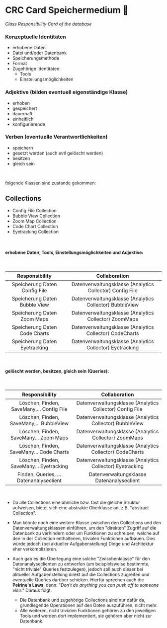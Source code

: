 # CRC Card Speichermedium :floppy_disk:
*Class Responsibility Card of the database*

### Konzeptuelle Identitäten 
- erhobene Daten
- Datei und/oder Datenbank
- Speicherungsmethode
- Format 
- Zugehörige Identitäten:
    - Tools
    - Einstellungsmöglichkeiten

### Adjektive (bilden eventuell eigenständige Klasse)
- erhoben
- gespeichert
- dauerhaft
- einheitlich
- konfigurierende

### Verben (eventuelle Verantwortlichkeiten)
- speichern
- gesetzt werden (auch evtl gelöscht werden)
- besitzen
- gleich sein

</br>

folgende Klassen sind zustande gekommen:

## Collections
- Config File Collection
- Bubble View Collection
- Zoom Map Collection
- Code Chart Collection
- Eyetracking Collection

</br>

#### erhobene Daten, Tools, Einstellungsmöglichkeiten und Adjektive:
</br>
<center>

|         Responsibility        | Collaboration |
|:-----------------------------:|:-------------:|
| Speicherung Daten Config File |     Datenverwaltungsklasse (Analytics Collector) Config File    |
| Speicherung Daten Bubble View |     Datenverwaltungsklasse (Analytics Collector) BubbleView    |
| Speicherung Daten Zoom Maps   |     Datenverwaltungsklasse (Analytics Collector) ZoomMaps    |
| Speicherung Daten Code Charts |     Datenverwaltungsklasse (Analytics Collector) CodeCharts    |
| Speicherung Daten Eyetracking |     Datenverwaltungsklasse (Analytics Collector) Eyetracking    |

</center>
</br>

#### gelöscht werden, besitzen, gleich sein (Queries):
</br>
<center>

|               Responsibility              |                       Collaboration                      |
|:-----------------------------------------:|:--------------------------------------------------------:|
| Löschen, Finden, SaveMany,... Config File | Datenverwaltungsklasse (Analytics Collector) Config File |
| Löschen, Finden, SaveMany,... BubbleView  |  Datenverwaltungsklasse (Analytics Collector) BubbleView |
| Löschen, Finden, SaveMany... Zoom Maps    |   Datenverwaltungsklasse (Analytics Collector) ZoomMaps  |
| Löschen, Finden, SaveMany... Code Charts  |  Datenverwaltungsklasse (Analytics Collector) CodeCharts |
| Löschen, Finden, SaveMany... Eyetracking  | Datenverwaltungsklasse (Analytics Collector) Eyetracking | 
Finden, Queries, ... Datenanalyseclient  | Datenverwaltungsklasse Datenanalyseclient |

</center>
</br>

- Da alle Collections eine ähnliche bzw. fast die gleiche Struktur aufweisen, bietet sich eine abstrakte Oberklasse an, z.B. "abstract Collection".

- Man könnte noch eine weitere Klasse zwischen den Collections und den Datenverwaltungsklassen einführen, um den "direkten" Zugriff auf die Datenbank zu verhindern oder um Funktionen zu schreiben, welche auf den in der Collection enthaltenen, trivialen Funktionen aufbauen. Dies würde jedoch (bei aktueller Aufgabenstellung) Dinge und Architektur eher verkomplizieren.

- Auch gab es die Überlegung eine solche "Zwischenklasse" für den Datenanalyseclienten zu entwerfen (um beispielsweise bestimmte, "nicht triviale" Queries festzulegen), jedoch soll auch dieser bei aktueller Aufgabenstellung direkt auf die Collections zugreifen und eventuelle Queries darüber schicken. Hierfür sprechen auch die **Pelrine's Laws**, denn: "*Don't do anything you can push off to someone else.*" Daraus folgt:

    - Die Datenbank und zugehörige Collections sind nur dafür da, grundlegende Operationen auf den Daten auszuführen, nicht mehr.
    - Alle weiteren, nicht trivialen Funktionen gehören zu den jeweiligen Tools und werden dort implementiert, sie gehören aber nicht zur Datenbank.